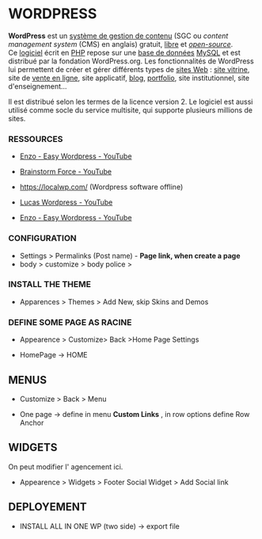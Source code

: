 # WORDPRESS

**WordPress** est un [système de gestion de contenu](https://fr.wikipedia.org/wiki/Syst%C3%A8me_de_gestion_de_contenu "Système de gestion de contenu") (SGC ou *content management system* (CMS) en anglais) gratuit, [libre](https://fr.wikipedia.org/wiki/Logiciel_libre "Logiciel libre") et [*open-source*](https://fr.wikipedia.org/wiki/Open_source "Open source"). Ce [logiciel](https://fr.wikipedia.org/wiki/Logiciel "Logiciel") écrit en [PHP](https://fr.wikipedia.org/wiki/PHP "PHP") repose sur une [base de données](https://fr.wikipedia.org/wiki/Base_de_donn%C3%A9es "Base de données") [MySQL](https://fr.wikipedia.org/wiki/MySQL "MySQL") et est distribué par la fondation WordPress.org. Les fonctionnalités de WordPress lui permettent de créer et gérer différents types de [sites Web](https://fr.wikipedia.org/wiki/Sites_Web "Sites Web") : [site vitrine](https://fr.wikipedia.org/wiki/Site_vitrine "Site vitrine"), site de [vente en ligne](https://fr.wikipedia.org/wiki/Vente_en_ligne "Vente en ligne"), site applicatif, [blog](https://fr.wikipedia.org/wiki/Blog "Blog"), [portfolio](https://fr.wikipedia.org/wiki/Portfolio "Portfolio"), site institutionnel, site d'enseignement…

Il est distribué selon les termes de la licence version 2. Le logiciel est aussi utilisé comme socle du service multisite, qui supporte plusieurs millions de sites.

### RESSOURCES

- [Enzo - Easy Wordpress - YouTube](https://www.youtube.com/@enzo-easywordpress) 

- [Brainstorm Force - YouTube](https://www.youtube.com/@BrainstormForce) 

- https://localwp.com/ (Wordpress software offline)

- [Lucas Wordpress - YouTube](https://www.youtube.com/@lucaswordpress3183) 

-  [Enzo - Easy Wordpress - YouTube](https://www.youtube.com/@enzo-easywordpress) 

### CONFIGURATION

- Settings > Permalinks (Post name) - **Page link, when create a page**
- body > customize > body police >

### INSTALL THE THEME

- Apparences > Themes > Add New, skip Skins and Demos

### DEFINE SOME PAGE AS RACINE

- Appearence > Customize> Back >Home Page Settings

- HomePage -> HOME

## MENUS

- Customize > Back > Menu

- One page -> define in menu **Custom Links** , in row options define Row Anchor

## WIDGETS

On peut modifier l' agencement ici.

- Appearence > Widgets > Footer Social Widget > Add Social link

## DEPLOYEMENT

- INSTALL ALL IN ONE WP (two side) -> export file
